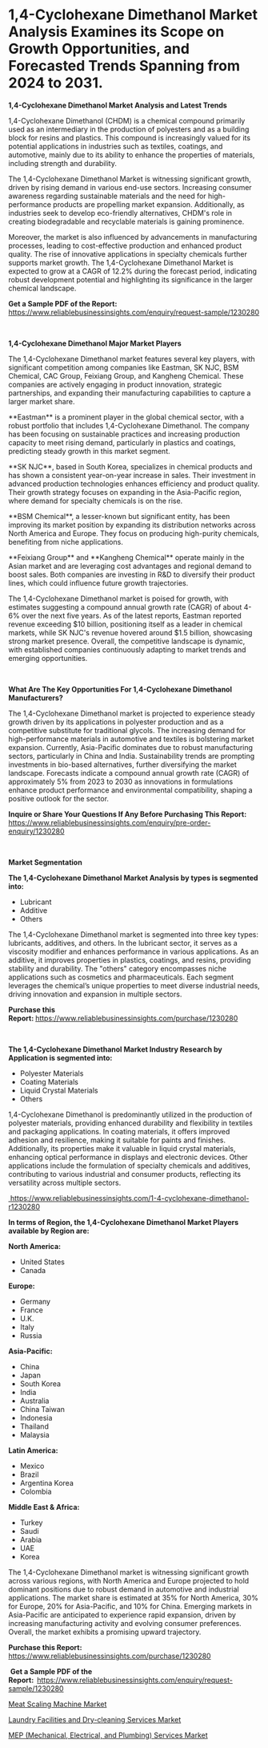 <p><h1>1,4-Cyclohexane Dimethanol Market Analysis Examines its Scope on Growth Opportunities, and Forecasted Trends Spanning from 2024 to 2031.</h1></p><p><strong>1,4-Cyclohexane Dimethanol Market Analysis and Latest Trends</strong></p>
<p><p>1,4-Cyclohexane Dimethanol (CHDM) is a chemical compound primarily used as an intermediary in the production of polyesters and as a building block for resins and plastics. This compound is increasingly valued for its potential applications in industries such as textiles, coatings, and automotive, mainly due to its ability to enhance the properties of materials, including strength and durability.</p><p>The 1,4-Cyclohexane Dimethanol Market is witnessing significant growth, driven by rising demand in various end-use sectors. Increasing consumer awareness regarding sustainable materials and the need for high-performance products are propelling market expansion. Additionally, as industries seek to develop eco-friendly alternatives, CHDM's role in creating biodegradable and recyclable materials is gaining prominence.</p><p>Moreover, the market is also influenced by advancements in manufacturing processes, leading to cost-effective production and enhanced product quality. The rise of innovative applications in specialty chemicals further supports market growth. The 1,4-Cyclohexane Dimethanol Market is expected to grow at a CAGR of 12.2% during the forecast period, indicating robust development potential and highlighting its significance in the larger chemical landscape.</p></p>
<p><strong>Get a Sample PDF of the Report:&nbsp;</strong> <a href="https://www.reliablebusinessinsights.com/enquiry/request-sample/1230280?utm_campaign=63&utm_medium=2&utm_source=Github&utm_content=ia&utm_term=30122024&utm_id=14-cyclohexane-dimethanol">https://www.reliablebusinessinsights.com/enquiry/request-sample/1230280</a></p>
<p>&nbsp;</p>
<p><strong>1,4-Cyclohexane Dimethanol Major Market Players</strong></p>
<p><p>The 1,4-Cyclohexane Dimethanol market features several key players, with significant competition among companies like Eastman, SK NJC, BSM Chemical, CAC Group, Feixiang Group, and Kangheng Chemical. These companies are actively engaging in product innovation, strategic partnerships, and expanding their manufacturing capabilities to capture a larger market share.</p><p>**Eastman** is a prominent player in the global chemical sector, with a robust portfolio that includes 1,4-Cyclohexane Dimethanol. The company has been focusing on sustainable practices and increasing production capacity to meet rising demand, particularly in plastics and coatings, predicting steady growth in this market segment.</p><p>**SK NJC**, based in South Korea, specializes in chemical products and has shown a consistent year-on-year increase in sales. Their investment in advanced production technologies enhances efficiency and product quality. Their growth strategy focuses on expanding in the Asia-Pacific region, where demand for specialty chemicals is on the rise.</p><p>**BSM Chemical**, a lesser-known but significant entity, has been improving its market position by expanding its distribution networks across North America and Europe. They focus on producing high-purity chemicals, benefiting from niche applications.</p><p>**Feixiang Group** and **Kangheng Chemical** operate mainly in the Asian market and are leveraging cost advantages and regional demand to boost sales. Both companies are investing in R&D to diversify their product lines, which could influence future growth trajectories.</p><p>The 1,4-Cyclohexane Dimethanol market is poised for growth, with estimates suggesting a compound annual growth rate (CAGR) of about 4-6% over the next five years. As of the latest reports, Eastman reported revenue exceeding $10 billion, positioning itself as a leader in chemical markets, while SK NJC's revenue hovered around $1.5 billion, showcasing strong market presence. Overall, the competitive landscape is dynamic, with established companies continuously adapting to market trends and emerging opportunities.</p></p>
<p>&nbsp;</p>
<p><strong>What Are The Key Opportunities For 1,4-Cyclohexane Dimethanol Manufacturers?</strong></p>
<p><p>The 1,4-Cyclohexane Dimethanol market is projected to experience steady growth driven by its applications in polyester production and as a competitive substitute for traditional glycols. The increasing demand for high-performance materials in automotive and textiles is bolstering market expansion. Currently, Asia-Pacific dominates due to robust manufacturing sectors, particularly in China and India. Sustainability trends are prompting investments in bio-based alternatives, further diversifying the market landscape. Forecasts indicate a compound annual growth rate (CAGR) of approximately 5% from 2023 to 2030 as innovations in formulations enhance product performance and environmental compatibility, shaping a positive outlook for the sector.</p></p>
<p><strong>Inquire or Share Your Questions If Any Before Purchasing This Report:</strong> <a href="https://www.reliablebusinessinsights.com/enquiry/pre-order-enquiry/1230280?utm_campaign=63&utm_medium=2&utm_source=Github&utm_content=ia&utm_term=30122024&utm_id=14-cyclohexane-dimethanol">https://www.reliablebusinessinsights.com/enquiry/pre-order-enquiry/1230280</a></p>
<p>&nbsp;</p>
<p><strong>Market Segmentation</strong></p>
<p><strong>The 1,4-Cyclohexane Dimethanol Market Analysis by types is segmented into:</strong></p>
<p><ul><li>Lubricant</li><li>Additive</li><li>Others</li></ul></p>
<p><p>The 1,4-Cyclohexane Dimethanol market is segmented into three key types: lubricants, additives, and others. In the lubricant sector, it serves as a viscosity modifier and enhances performance in various applications. As an additive, it improves properties in plastics, coatings, and resins, providing stability and durability. The "others" category encompasses niche applications such as cosmetics and pharmaceuticals. Each segment leverages the chemical’s unique properties to meet diverse industrial needs, driving innovation and expansion in multiple sectors.</p></p>
<p><strong>Purchase this Report:&nbsp;</strong><a href="https://www.reliablebusinessinsights.com/purchase/1230280?utm_campaign=63&utm_medium=2&utm_source=Github&utm_content=ia&utm_term=30122024&utm_id=14-cyclohexane-dimethanol">https://www.reliablebusinessinsights.com/purchase/1230280</a></p>
<p>&nbsp;</p>
<p><strong>The 1,4-Cyclohexane Dimethanol Market Industry Research by Application is segmented into:</strong></p>
<p><ul><li>Polyester Materials</li><li>Coating Materials</li><li>Liquid Crystal Materials</li><li>Others</li></ul></p>
<p><p>1,4-Cyclohexane Dimethanol is predominantly utilized in the production of polyester materials, providing enhanced durability and flexibility in textiles and packaging applications. In coating materials, it offers improved adhesion and resilience, making it suitable for paints and finishes. Additionally, its properties make it valuable in liquid crystal materials, enhancing optical performance in displays and electronic devices. Other applications include the formulation of specialty chemicals and additives, contributing to various industrial and consumer products, reflecting its versatility across multiple sectors.</p></p>
<p><a href="https://www.reliablebusinessinsights.com/1-4-cyclohexane-dimethanol-r1230280?utm_campaign=63&utm_medium=2&utm_source=Github&utm_content=ia&utm_term=30122024&utm_id=14-cyclohexane-dimethanol">&nbsp;https://www.reliablebusinessinsights.com/1-4-cyclohexane-dimethanol-r1230280</a></p>
<p><strong>In terms of Region, the 1,4-Cyclohexane Dimethanol Market Players available by Region are:</strong></p>
<p>
    <p> <strong> North America: </strong>
        <ul>
            <li>United States</li>
            <li>Canada</li>
        </ul>
        </p> 
    <p> <strong> Europe: </strong>
        <ul>
            <li>Germany</li>
            <li>France</li>
            <li>U.K.</li>
            <li>Italy</li>
            <li>Russia</li>
        </ul>
        </p> 
    <p> <strong> Asia-Pacific: </strong>
        <ul>
            <li>China</li>
            <li>Japan</li>
            <li>South Korea</li>
            <li>India</li>
            <li>Australia</li>
            <li>China Taiwan</li>
            <li>Indonesia</li>
            <li>Thailand</li>
            <li>Malaysia</li>
        </ul>
        </p> 
    <p> <strong> Latin America: </strong>
        <ul>
            <li>Mexico</li>
            <li>Brazil</li>
            <li>Argentina Korea</li>
            <li>Colombia</li>
        </ul>
        </p> 
    <p> <strong> Middle East & Africa: </strong>
        <ul>
            <li>Turkey</li>
            <li>Saudi</li>
            <li>Arabia</li>
            <li>UAE</li>
            <li>Korea</li>
        </ul>
    </p>
    </p>
<p><p>The 1,4-Cyclohexane Dimethanol market is witnessing significant growth across various regions, with North America and Europe projected to hold dominant positions due to robust demand in automotive and industrial applications. The market share is estimated at 35% for North America, 30% for Europe, 20% for Asia-Pacific, and 10% for China. Emerging markets in Asia-Pacific are anticipated to experience rapid expansion, driven by increasing manufacturing activity and evolving consumer preferences. Overall, the market exhibits a promising upward trajectory.</p></p>
<p><strong>Purchase this Report: </strong><a href="https://www.reliablebusinessinsights.com/purchase/1230280?utm_campaign=63&utm_medium=2&utm_source=Github&utm_content=ia&utm_term=30122024&utm_id=14-cyclohexane-dimethanol">https://www.reliablebusinessinsights.com/purchase/1230280</a></p>
<p>&nbsp;<strong>Get a Sample PDF of the Report:&nbsp;&nbsp;</strong><a href="https://www.reliablebusinessinsights.com/enquiry/request-sample/1230280?utm_campaign=63&utm_medium=2&utm_source=Github&utm_content=ia&utm_term=30122024&utm_id=14-cyclohexane-dimethanol">https://www.reliablebusinessinsights.com/enquiry/request-sample/1230280</a></p>
<p><strong></strong></p>
<p><p><a href="https://github.com/danikabiele541/Market-Research-Report-List-1/blob/main/meat-scaling-machine-market.md?utm_campaign=63&utm_medium=2&utm_source=Github&utm_content=ia&utm_term=30122024&utm_id=14-cyclohexane-dimethanol">Meat Scaling Machine Market</a></p><p><a href="https://github.com/organophelia8282/Market-Research-Report-List-1/blob/main/laundry-facilities-and-dry-cleaning-services-market.md?utm_campaign=63&utm_medium=2&utm_source=Github&utm_content=ia&utm_term=30122024&utm_id=14-cyclohexane-dimethanol">Laundry Facilities and Dry-cleaning Services Market</a></p><p><a href="https://github.com/jamastodola515/Market-Research-Report-List-1/blob/main/mep-mechanical-electrical-and-plumbing-services-market.md?utm_campaign=63&utm_medium=2&utm_source=Github&utm_content=ia&utm_term=30122024&utm_id=14-cyclohexane-dimethanol">MEP (Mechanical, Electrical, and Plumbing) Services Market</a></p></p>